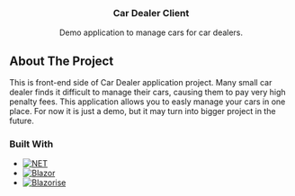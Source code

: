 <br />
<div align="center">
  <h3 align="center">Car Dealer Client</h3>

  <p align="center">
    Demo application to manage cars for car dealers.
  </p>
</div>



## About The Project

This is front-end side of Car Dealer application project. Many small car dealer finds it difficult to manage their cars, causing them to pay very high penalty fees. This application allows you to easly manage your cars in one place. For now it is just a demo, but it may turn into bigger project in the future.


### Built With

* [![NET][.NET]][.NET-url]
* [![Blazor][Blazor]][Blazor-url]
* [![Blazorise][Blazorise]][Blazorise-url]




[.NET]: https://img.shields.io/badge/-.NET%207.0-blueviolet?style=for-the-badge&logo=.NET
[.NET-url]: https://dotnet.microsoft.com/en-us/
[Blazor]: https://img.shields.io/badge/-Blazor-blue?style=for-the-badge&logo=blazor
[Blazor-url]: https://learn.microsoft.com/pl-pl/aspnet/core/blazor/?view=aspnetcore-7.0
[Blazorise]: https://img.shields.io/badge/-Blazorise-purple?style=for-the-badge&logo=Blazorise
[Blazorise-url]: https://blazorise.com/
